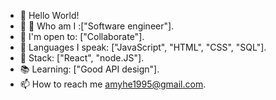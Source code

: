 
- 👋 Hello World!
- 👀 🔭 Who am I :["Software engineer"].
- 🤝 I'm open to: ["Collaborate"].
- 🌱 Languages I speak: ["JavaScript", "HTML", "CSS", "SQL"].
- 🔨 Stack: ["React", "node.JS"].
- 📚 Learning: ["Good API design"].
- 📫 How to reach me amyhe1995@gmail.com.

<!---
amyhe1995/amyhe1995 is a ✨ special ✨ repository because its `README.md` (this file) appears on your GitHub profile.
You can click the Preview link to take a look at your changes.
--->

